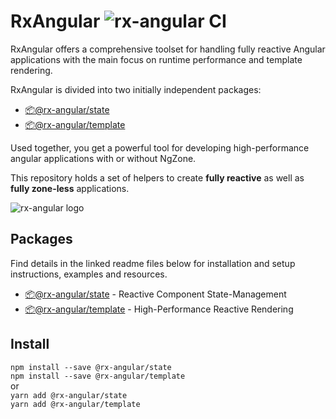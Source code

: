# RxAngular ![rx-angular CI](https://github.com/BioPhoton/rx-angular/workflows/rx-angular%20CI/badge.svg?branch=master)

RxAngular offers a comprehensive toolset for handling fully reactive Angular applications with the main focus on runtime
performance and template rendering.

RxAngular is divided into two initially independent packages:

- [📦@rx-angular/state](https://github.com/BioPhoton/rx-angular/tree/master/libs/state/README.md)
- [📦@rx-angular/template](https://github.com/BioPhoton/rx-angular/tree/master/libs/template/README.md)

Used together, you get a powerful tool for developing high-performance angular applications with or without NgZone.

This repository holds a set of helpers to create **fully reactive** as well as **fully zone-less** applications.

![rx-angular logo](https://raw.githubusercontent.com/BioPhoton/rx-angular/master/images/rx-angular_logo.png)

## Packages

Find details in the linked readme files below for installation and setup instructions, examples and resources.

- [📦@rx-angular/state](https://github.com/BioPhoton/rx-angular/tree/master/libs/state/README.md) - Reactive Component State-Management
- [📦@rx-angular/template](https://github.com/BioPhoton/rx-angular/tree/master/libs/template/README.md) - High-Performance Reactive Rendering

## Install

`npm install --save @rx-angular/state`  
`npm install --save @rx-angular/template`  
or  
`yarn add @rx-angular/state`  
`yarn add @rx-angular/template`
